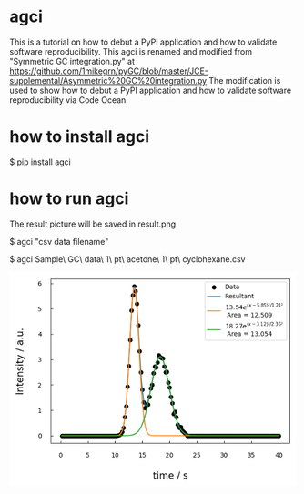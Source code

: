 # agci
This is a tutorial on how to debut a PyPI application and how to validate software reproducibility.
This agci is renamed and modified from "Symmetric GC integration.py" at https://github.com/1mikegrn/pyGC/blob/master/JCE-supplemental/Asymmetric%20GC%20integration.py
The modification is used to show how to debut a PyPI application and how to validate software reproducibility 
via Code Ocean.

# how to install agci

$ pip install agci

# how to run agci
The result picture will be saved in result.png.

$ agci "csv data filename"

$ agci Sample\ GC\ data\ 1\ pt\ acetone\ 1\ pt\ cyclohexane.csv

<img src='https://github.com/ytakefuji/agci/raw/main/result.png' width=640 hight=480>
